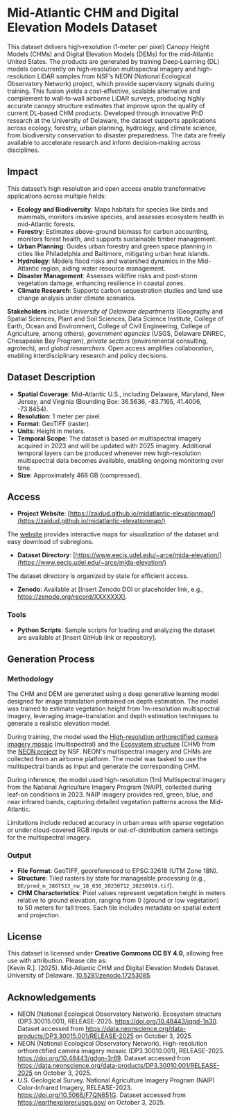 # Mid-Atlantic CHM and Digital Elevation Models Dataset

This dataset delivers high‑resolution (1‑meter per pixel) Canopy Height Models (CHMs) and Digital Elevation Models (DEMs) for the mid‑Atlantic United States. The products are generated by training Deep‑Learning (DL) models concurrently on high‑resolution multispectral imagery and high-resolution LiDAR samples from NSF’s NEON (National Ecological Observatory Network) project, which provide supervisory signals during training. This fusion yields a cost‑effective, scalable alternative and complement to wall‑to‑wall airborne LiDAR surveys, producing highly accurate canopy structure estimates that improve upon the quality of current DL‑based CHM products. Developed through innovative PhD research at the University of Delaware, the dataset supports applications across ecology, forestry, urban planning, hydrology, and climate science, from biodiversity conservation to disaster preparedness. The data are freely available to accelerate research and inform decision‑making across disciplines. 

## Impact

This dataset’s high resolution and open access enable transformative applications across multiple fields:
- **Ecology and Biodiversity**: Maps habitats for species like birds and mammals, monitors invasive species, and assesses ecosystem health in mid-Atlantic forests.
- **Forestry**: Estimates above-ground biomass for carbon accounting, monitors forest health, and supports sustainable timber management.
- **Urban Planning**: Guides urban forestry and green space planning in cities like Philadelphia and Baltimore, mitigating urban heat islands.
- **Hydrology**: Models flood risks and watershed dynamics in the Mid-Atlantic region, aiding water resource management.
- **Disaster Management**: Assesses wildfire risks and post-storm vegetation damage, enhancing resilience in coastal zones.
- **Climate Research**: Supports carbon sequestration studies and land use change analysis under climate scenarios.

**Stakeholders** include _University of Delaware departments_ (Geography and Spatial Sciences, Plant and Soil Sciences, Data Science Institute, College of Earth, Ocean and Environment, College of Civil Engineering, College of Agriculture, among others), _government agencies_ (USGS, Delaware DNREC, Chesapeake Bay Program), _private sectors_ (environmental consulting, agrotech), and _global researchers_. Open access amplifies collaboration, enabling interdisciplinary research and policy decisions. 

## Dataset Description

- **Spatial Coverage**: Mid-Atlantic U.S., including Delaware, Maryland, New Jersey, and Virginia (Bounding Box: 36.5636, -83.7165, 41.4006, -73.8454).
- **Resolution**: 1 meter per pixel.
- **Format**: GeoTIFF (raster).
- **Units**: Height in meters.
- **Temporal Scope**: The dataset is based on multispectral imagery acquired in 2023 and will be updated with 2025 imagery. Additional temporal layers can be produced whenever new high-resolution multispectral data becomes available, enabling ongoing monitoring over time.
- **Size**: Approximately 468 GB (compressed).

## Access

- **Project Website**: [https://zaidud.github.io/midatlantic-elevationmap/](https://zaidud.github.io/midatlantic-elevationmap/)

The [website](https://zaidud.github.io/midatlantic-elevationmap/) provides interactive maps for visualization of the dataset and easy download of subregions.
- **Dataset Directory**: [https://www.eecis.udel.edu/~arce/mida-elevation/](https://www.eecis.udel.edu/~arce/mida-elevation/)

The dataset directory is organized by state for efficient access.

- **Zenodo**: Available at [Insert Zenodo DOI or placeholder link, e.g., https://zenodo.org/record/XXXXXXX].

### Tools

- **Python Scripts**: Sample scripts for loading and analyzing the dataset are available at [Insert GitHub link or repository].

## Generation Process

### Methodology

The CHM and DEM are generated using a deep generative learning model designed for image translation pretrained on depth estimation. The model was trained to estimate vegetation height from 1m-resolution multispectral imagery, leveraging image-translation and depth estimation techniques to generate a realistic elevation model.

During training, the model used the [High-resolution orthorectified camera imagery mosaic](https://data.neonscience.org/data-products/DP3.30010.001) (multispectral) and the [Ecosystem structure](https://data.neonscience.org/data-products/DP3.30015.001) (CHM) from the [NEON project](https://data.neonscience.org/) by NSF. NEON's multispectral imagery and CHMs are collected from an airborne platform.
The model was tasked to use the multispectral bands as input and generate the corresponding CHM.

During inference, the model used high-resolution (1m) Multispectral imagery from the National Agriculture Imagery Program (NAIP), collected during leaf-on conditions in 2023. NAIP imagery provides red, green, blue, and near infrared bands, capturing detailed vegetation patterns across the Mid-Atlantic.

Limitations include reduced accuracy in urban areas with sparse vegetation or under cloud-covered RGB inputs or out-of-distribution camera settings for the multispectral imagery.

### Output

- **File Format**: GeoTIFF, georeferenced to EPSG:32618 (UTM Zone 18N).
- **Structure**: Tiled rasters by state for manageable processing (e.g., `DE/pred_m_3807513_nw_18_030_20230712_20230919.tif`).
- **CHM Characteristics**: Pixel values represent vegetation height in meters relative to ground elevation, ranging from 0 (ground or low vegetation) to 50 meters for tall trees. Each tile includes metadata on spatial extent and projection.

## License

This dataset is licensed under **Creative Commons CC BY 4.0**, allowing free use with attribution. Please cite as:  
[Kevin R.]. (2025). Mid-Atlantic CHM and Digital Elevation Models Dataset. University of Delaware. [10.5281/zenodo.17253085](10.5281/zenodo.17253085
).

## Acknowledgements

 - NEON (National Ecological Observatory Network). Ecosystem structure (DP3.30015.001), RELEASE-2025. https://doi.org/10.48443/jqqd-1n30. Dataset accessed from https://data.neonscience.org/data-products/DP3.30015.001/RELEASE-2025 on October 3, 2025.
 - NEON (National Ecological Observatory Network). High-resolution orthorectified camera imagery mosaic (DP3.30010.001), RELEASE-2025. https://doi.org/10.48443/gdgn-3r69. Dataset accessed from https://data.neonscience.org/data-products/DP3.30010.001/RELEASE-2025 on October 3, 2025.
 - U.S. Geological Survey. National Agriculture Imagery Program (NAIP) Color-Infrared Imagery, RELEASE-2023. https://doi.org/10.5066/F7QN651G. Dataset accessed from https://earthexplorer.usgs.gov/ on October 3, 2025.
